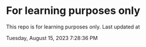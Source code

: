 # For learning purposes only
This repo is for learning purposes only.
Last updated at

Tuesday, August 15, 2023 7:28:36 PM

